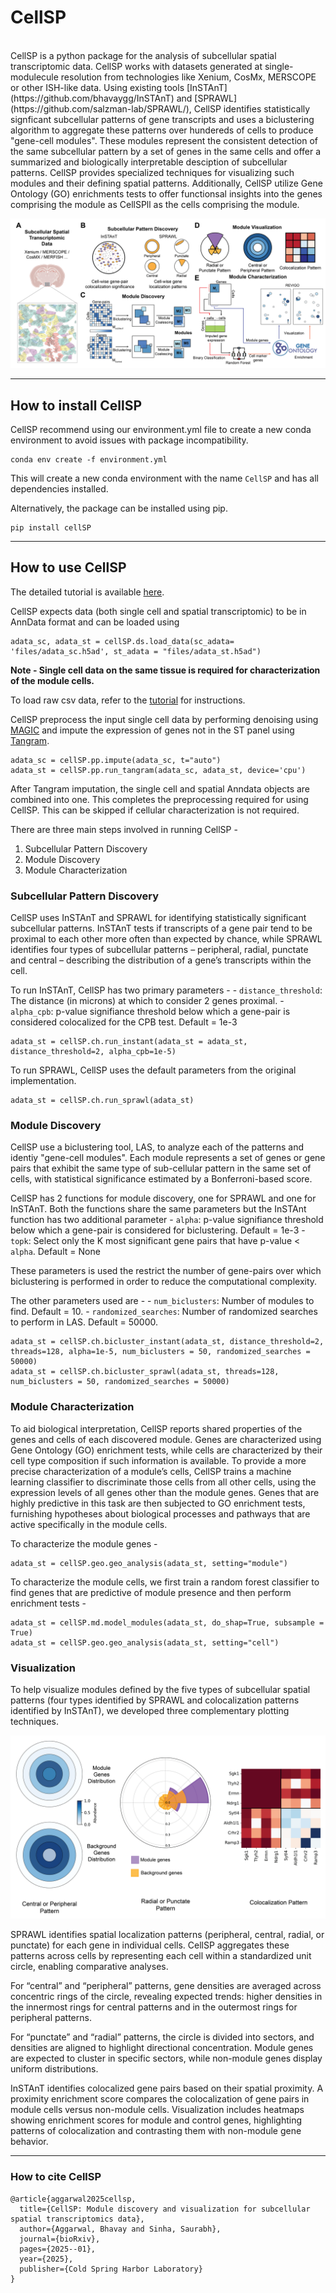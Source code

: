 # CellSP

<br>
CellSP is a python package for the analysis of subcellular spatial transcriptomic data. CellSP works with datasets generated at single-modulecule resolution from technologies like Xenium, CosMx, MERSCOPE or other ISH-like data. Using existing tools [InSTAnT](https://github.com/bhavaygg/InSTAnT) and [SPRAWL](https://github.com/salzman-lab/SPRAWL/), CellSP identifies statistically signficant subcellular patterns of gene transcripts and uses a biclustering algorithm to aggregate these patterns over hundereds of cells to produce "gene-cell modules". These modules represent the consistent detection of the same subcellular pattern by a set of genes in the same cells and offer a summarized and biologically interpretable desciption of subcellular patterns. CellSP provides specialized techniques for visualizing such modules and their defining spatial patterns. Additionally, CellSP utilize Gene Ontology (GO) enrichments tests to offer functionsal insights into the genes comprising the module as CellSPll as the cells comprising the module.

![CellSP_overview](https://github.com/bhavaygg/CellSP/blob/main/figures/Overview.png)

***

## How to install CellSP

CellSP recommend using our environment.yml file to create a new conda environment to avoid issues with package incompatibility.

```
conda env create -f environment.yml
```
This will create a new conda environment with the name `CellSP` and has all dependencies installed. 

Alternatively, the package can be installed using pip.

```
pip install cellSP
```

***
## How to use CellSP

The detailed tutorial is available [here](https://github.com/bhavaygg/CellSP/blob/main/figures/tutorial.ipynb).

CellSP expects data (both single cell and spatial transcriptomic) to be in AnnData format and can be loaded using 

```
adata_sc, adata_st = cellSP.ds.load_data(sc_adata= 'files/adata_sc.h5ad', st_adata = "files/adata_st.h5ad")
```

**Note - Single cell data on the same tissue is required for characterization of the module cells.**

To load raw csv data, refer to the [tutorial](https://github.com/bhavaygg/CellSP/blob/main/figures/tutorial.ipynb) for instructions.

CellSP preprocess the input single cell data by performing denoising using [MAGIC](https://github.com/KrishnaswamyLab/MAGIC) and impute the expression of genes not in the ST panel using [Tangram](https://github.com/broadinstitute/Tangram/). 

```
adata_sc = cellSP.pp.impute(adata_sc, t="auto")
adata_st = cellSP.pp.run_tangram(adata_sc, adata_st, device='cpu')
```

After Tangram imputation, the single cell and spatial Anndata objects are combined into one. This completes the preprocessing required for using CellSP. This can be skipped if cellular characterization is not required.

There are three main steps involved in running CellSP - 
1.  Subcellular Pattern Discovery
2.  Module Discovery
3.  Module Characterization

### Subcellular Pattern Discovery

CellSP uses InSTAnT and SPRAWL for identifying statistically significant subcellular patterns. InSTAnT tests if transcripts of a gene pair tend to be proximal to each other more often than expected by chance, while SPRAWL identifies four types of subcellular patterns – peripheral, radial, punctate and central – describing the distribution of a gene’s transcripts within the cell. 

To run InSTAnT, CellSP has two primary parameters - 
    - `distance_threshold`: The distance (in microns) at which to consider 2 genes proximal.
    - `alpha_cpb`: p-value signifiance threshold below which a gene-pair is considered colocalized for the CPB test. Default = 1e-3

```
adata_st = cellSP.ch.run_instant(adata_st = adata_st, distance_threshold=2, alpha_cpb=1e-5)
```

To run SPRAWL, CellSP uses the default parameters from the original implementation.

```
adata_st = cellSP.ch.run_sprawl(adata_st)
```

### Module Discovery

CellSP use a biclustering tool, LAS, to analyze each of the patterns and identiy "gene-cell modules". Each module represents a set of genes or gene pairs that exhibit the same type of sub-cellular pattern in the same set of cells, with statistical significance estimated by a Bonferroni-based score.

CellSP has 2 functions for module discovery, one for SPRAWL and one for InSTAnT. Both the functions share the same parameters but the InSTAnt function has two additional parameter 
    - `alpha`: p-value signifiance threshold below which a gene-pair is considered for biclustering. Default = 1e-3
    - `topk`: Select only the K most significant gene pairs that have p-value < `alpha`. Default = None

These parameters is used the restrict the number of gene-pairs over which biclustering is performed in order to reduce the computational complexity. 

The other parameters used are - 
    - `num_biclusters`: Number of modules to find. Default = 10.
    - `randomized_searches`: Number of randomized searches to perform in LAS. Default = 50000.

```
adata_st = cellSP.ch.bicluster_instant(adata_st, distance_threshold=2, threads=128, alpha=1e-5, num_biclusters = 50, randomized_searches = 50000)
adata_st = cellSP.ch.bicluster_sprawl(adata_st, threads=128, num_biclusters = 50, randomized_searches = 50000)
```

### Module Characterization

To aid biological interpretation, CellSP reports shared properties of the genes and cells of each discovered module. Genes are characterized using Gene Ontology (GO) enrichment tests, while cells are characterized by their cell type composition if such information is available. To provide a more precise characterization of a module’s cells, CellSP trains a machine learning classifier to discriminate those cells from all other cells, using the expression levels of all genes other than the module genes. Genes that are highly predictive in this task are then subjected to GO enrichment tests, furnishing hypotheses about biological processes and pathways that are active specifically in the module cells.

To characterize the module genes -

```
adata_st = cellSP.geo.geo_analysis(adata_st, setting="module")
```


To characterize the module cells, we first train a random forest classifier to find genes that are predictive of module presence and then perform enrichment tests -  
```
adata_st = cellSP.md.model_modules(adata_st, do_shap=True, subsample = True)
adata_st = cellSP.geo.geo_analysis(adata_st, setting="cell")
```

### Visualization

To help visualize modules defined by the five types of subcellular spatial patterns (four types identified by SPRAWL and colocalization patterns identified by InSTAnT), we developed three complementary plotting techniques.

![CellSP_visualizations](https://github.com/bhavaygg/CellSP/blob/main/figures/CellSP_visualizations.png)


SPRAWL identifies spatial localization patterns (peripheral, central, radial, or punctate) for each gene in individual cells. CellSP aggregates these patterns across cells by representing each cell within a standardized unit circle, enabling comparative analyses.

For “central” and “peripheral” patterns, gene densities are averaged across concentric rings of the circle, revealing expected trends: higher densities in the innermost rings for central patterns and in the outermost rings for peripheral patterns.

For “punctate” and “radial” patterns, the circle is divided into sectors, and densities are aligned to highlight directional concentration. Module genes are expected to cluster in specific sectors, while non-module genes display uniform distributions.

InSTAnT identifies colocalized gene pairs based on their spatial proximity. A proximity enrichment score compares the colocalization of gene pairs in module cells versus non-module cells. Visualization includes heatmaps showing enrichment scores for module and control genes, highlighting patterns of colocalization and contrasting them with non-module gene behavior.
***

### How to cite CellSP

```
@article{aggarwal2025cellsp,
  title={CellSP: Module discovery and visualization for subcellular spatial transcriptomics data},
  author={Aggarwal, Bhavay and Sinha, Saurabh},
  journal={bioRxiv},
  pages={2025--01},
  year={2025},
  publisher={Cold Spring Harbor Laboratory}
}
```
